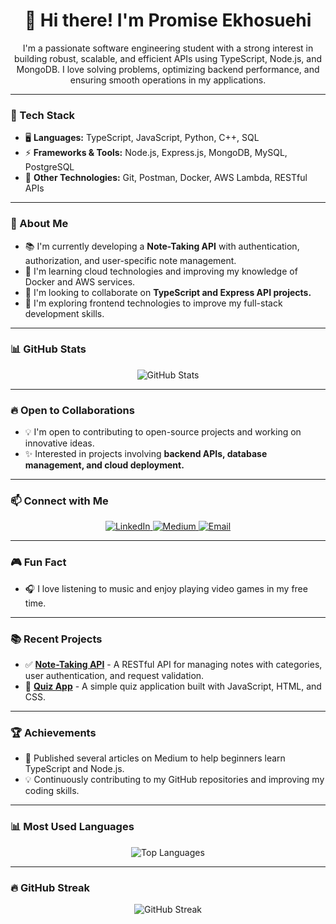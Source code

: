 <h1 align="center">👋 Hi there! I'm Promise Ekhosuehi</h1>

<p align="center">
I'm a passionate software engineering student with a strong interest in building robust, scalable, and efficient APIs using TypeScript, Node.js, and MongoDB. I love solving problems, optimizing backend performance, and ensuring smooth operations in my applications.
</p>

---

### 🚀 Tech Stack
- 🖥️ **Languages:** TypeScript, JavaScript, Python, C++, SQL
- ⚡️ **Frameworks & Tools:** Node.js, Express.js, MongoDB, MySQL, PostgreSQL
- 📝 **Other Technologies:** Git, Postman, Docker, AWS Lambda, RESTful APIs

---

### 🎯 About Me
- 📚 I'm currently developing a **Note-Taking API** with authentication, authorization, and user-specific note management.
- 🌱 I'm learning cloud technologies and improving my knowledge of Docker and AWS services.
- 🤝 I'm looking to collaborate on **TypeScript and Express API projects.**
- 🎨 I'm exploring frontend technologies to improve my full-stack development skills.

---

### 📊 GitHub Stats
<p align="center">
  <img src="https://github-readme-stats.vercel.app/api?username=ekhosuehip&show_icons=true&theme=radical" alt="GitHub Stats" />
</p>

---

### 🔥 Open to Collaborations
- 💡 I'm open to contributing to open-source projects and working on innovative ideas.
- ✨ Interested in projects involving **backend APIs, database management, and cloud deployment.**

---

### 📫 Connect with Me
<p align="center">
  <a href="[[https://www.linkedin.com/in/promiseekhosuehi](https://www.linkedin.com/in/promise-ekhosuehi-9637a12a7?utm_source=share&utm_campaign=share_via&utm_content=profile&utm_medium=ios_app)](https://www.linkedin.com/in/promise-ekhosuehi-9637a12a7)" target="_blank">
    <img src="https://img.shields.io/badge/LinkedIn-Connect-blue?style=flat&logo=linkedin" alt="LinkedIn" />
  </a>
  <a href="https://medium.com/@ekhosuehip" target="_blank">
    <img src="https://img.shields.io/badge/Medium-Blog-black?style=flat&logo=medium" alt="Medium" />
  </a>
  <a href="mailto:promiseekhosuehi@gmail.com" target="_blank">
    <img src="https://img.shields.io/badge/Email-Contact-red?style=flat&logo=gmail" alt="Email" />
  </a>
</p>

---

### 🎮 Fun Fact
- 🎧 I love listening to music and enjoy playing video games in my free time.

---

### 📚 Recent Projects
- ✅ **[Note-Taking API](https://github.com/ekhosuehip/note-taking-api)** - A RESTful API for managing notes with categories, user authentication, and request validation.
- 📝 **[Quiz App](https://github.com/ekhosuehip/quiz-app)** - A simple quiz application built with JavaScript, HTML, and CSS.

---

### 🏆 Achievements
- 🌟 Published several articles on Medium to help beginners learn TypeScript and Node.js.
- 💡 Continuously contributing to my GitHub repositories and improving my coding skills.

---

### 📊 Most Used Languages
<p align="center">
  <img src="https://github-readme-stats.vercel.app/api/top-langs/?username=ekhosuehip&layout=compact&theme=radical" alt="Top Languages" />
</p>

---

### 🔥 GitHub Streak
<p align="center">
  <img src="https://github-readme-streak-stats.herokuapp.com/?user=ekhosuehip&theme=radical" alt="GitHub Streak" />
</p>


